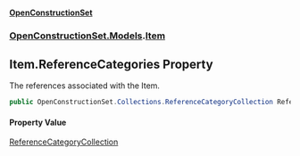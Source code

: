 #### [OpenConstructionSet](index.md 'index')
### [OpenConstructionSet.Models](index.md#OpenConstructionSet_Models 'OpenConstructionSet.Models').[Item](Z9pYmp3jhG_PhNCQ0nlOeg.md 'OpenConstructionSet.Models.Item')
## Item.ReferenceCategories Property
The references associated with the Item.  
```csharp
public OpenConstructionSet.Collections.ReferenceCategoryCollection ReferenceCategories { get; set; }
```
#### Property Value
[ReferenceCategoryCollection](Z_8mczU4ty2AYSnLk19kjA.md 'OpenConstructionSet.Collections.ReferenceCategoryCollection')
